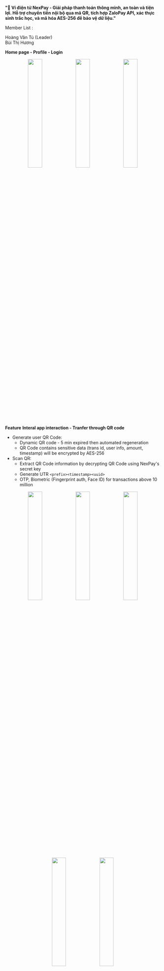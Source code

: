 **"📱 Ví điện tử NexPay - Giải pháp thanh toán thông minh, an toàn và tiện lợi. Hỗ trợ chuyển tiền nội bộ qua mã QR, tích hợp ZaloPay API, xác thực sinh trắc học, và mã hóa AES-256 để bảo vệ dữ liệu."**

Member List :

Hoàng Văn Tú (Leader)\
Bùi Thị Hương

**Home page - Profile - Login**
<p align="center">
  <img src="https://github.com/user-attachments/assets/1ccf709c-32e5-4b17-a690-86b5052ee6bf" width="30%" />
  <img src="https://github.com/user-attachments/assets/70db48bf-70e1-4ac3-8e88-0f8c1092d6ea" width="30%" />
  <img src="https://github.com/user-attachments/assets/989e9d6b-4cc5-4ca9-b09c-560ff225c6e8" width="30%" />
</p>

**Feature**
**Interal app interaction - Tranfer through QR code**
- Generate user QR Code:
  + Dynamic QR code - 5 min expired then automated regeneration
  + QR Code contains sensitive data (trans id, user info, amount, timestamp) will be encrypted by AES-256
- Scan QR:
  + Extract QR Code information by decrypting QR Code using NexPay's secret key
  + Generate UTR `<prefix><timestamp><uuid>`
  + OTP, Biometric (Fingerprint auth, Face ID) for transactions above 10 million

<p align="center">
  <img src="https://github.com/user-attachments/assets/53844f7c-db65-42d7-b2e4-e14480381a68" width="30%" />
  <img src="https://github.com/user-attachments/assets/bd23300b-a21e-4ea8-9a03-e11164e401ca" width="30%" />
  <img src="https://github.com/user-attachments/assets/70e6a1d5-8e16-4ae1-93ac-178a7c28fc8e" width="30%" />
</p>

<p align="center">
  <img src="https://github.com/user-attachments/assets/c0e62dbe-2dc9-41e3-8bb3-b8b9f6980668" width="30%" />
  <img src="https://github.com/user-attachments/assets/26fe64ac-60e3-4bac-9f53-a85aa25050f3" width="30%" />
</p>

**External app interaction - Tranfer through Zalopay QR code**
- Create QR Code Zalopay with infor selected
- Using socket trigger callback zalopay notification in client side

<p align="center">
  <img src="https://github.com/user-attachments/assets/200ab8f3-8a09-45e6-bc80-ec0494b6b195" width="30%" />
  <img src="https://github.com/user-attachments/assets/d1eba6b6-0eb8-48b8-83f4-76a79a38f158" width="30%" />
  <img src="https://github.com/user-attachments/assets/2efcbd30-45ad-4675-80c7-29f7360fb4e8" width="30%" />
</p>
<p align="center">
  <img src="https://github.com/user-attachments/assets/9f44748e-069e-435d-ab04-f54fa9c1f335" width="30%" />
  <img src="https://github.com/user-attachments/assets/216b8119-55de-468f-b7b9-077465773631" width="30%" />
</p>
 FB: https://www.facebook.com/VVVJeyyy/
